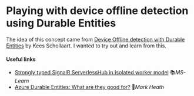 # Playing with device offline detection using Durable Entities

The idea of this concept came from [Device Offline detection with Durable Entities](https://dev.to/azure/device-offline-detection-with-durable-entities-e8g) by Kees Schollaart. I wanted to try out and learn from this.

#### Useful links

- [Strongly typed SignalR ServerlessHub in Isolated worker model](https://learn.microsoft.com/en-us/azure/azure-signalr/signalr-concept-serverless-development-config?tabs=isolated-process) 📚*MS-Learn*
- [Azure Durable Entities: What are they good for?](https://markheath.net/post/durable-entities-what-are-they-good-for) 📓*Mark Heath*

